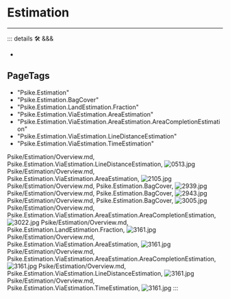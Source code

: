 
# <psike>Estimation</psike>

---

<!-- =================================================== -->
<!-- =================================================== -->
<!-- =================================================== -->
<!-- =================================================== -->
<!-- =================================================== -->
::: details 🛠 <dev>&&&</dev>

-

<h2>PageTags</h2>

- "Psike.Estimation"
- "Psike.Estimation.BagCover"
- "Psike.Estimation.LandEstimation.Fraction"
- "Psike.Estimation.ViaEstimation.AreaEstimation"
- "Psike.Estimation.ViaEstimation.AreaEstimation.AreaCompletionEstimation"
- "Psike.Estimation.ViaEstimation.LineDistanceEstimation"
- "Psike.Estimation.ViaEstimation.TimeEstimation"

Psike/Estimation/Overview.md, <dev>Psike.Estimation.ViaEstimation.LineDistanceEstimation</dev>, ![0513.jpg](/PaperPhoto/0513.jpg)
Psike/Estimation/Overview.md, <dev>Psike.Estimation.ViaEstimation.AreaEstimation</dev>, ![2105.jpg](/PaperPhoto/2105.jpg)
Psike/Estimation/Overview.md, <dev>Psike.Estimation.BagCover</dev>, ![2939.jpg](/PaperPhoto/2939.jpg)
Psike/Estimation/Overview.md, <dev>Psike.Estimation.BagCover</dev>, ![2943.jpg](/PaperPhoto/2943.jpg)
Psike/Estimation/Overview.md, <dev>Psike.Estimation.BagCover</dev>, ![3005.jpg](/PaperPhoto/3005.jpg)
Psike/Estimation/Overview.md, <dev>Psike.Estimation.ViaEstimation.AreaEstimation.AreaCompletionEstimation</dev>, ![3022.jpg](/PaperPhoto/3022.jpg)
Psike/Estimation/Overview.md, <dev>Psike.Estimation.LandEstimation.Fraction</dev>, ![3161.jpg](/PaperPhoto/3161.jpg)
Psike/Estimation/Overview.md, <dev>Psike.Estimation.ViaEstimation.AreaEstimation</dev>, ![3161.jpg](/PaperPhoto/3161.jpg)
Psike/Estimation/Overview.md, <dev>Psike.Estimation.ViaEstimation.AreaEstimation.AreaCompletionEstimation</dev>, ![3161.jpg](/PaperPhoto/3161.jpg)
Psike/Estimation/Overview.md, <dev>Psike.Estimation.ViaEstimation.LineDistanceEstimation</dev>, ![3161.jpg](/PaperPhoto/3161.jpg)
Psike/Estimation/Overview.md, <dev>Psike.Estimation.ViaEstimation.TimeEstimation</dev>, ![3161.jpg](/PaperPhoto/3161.jpg)
:::
